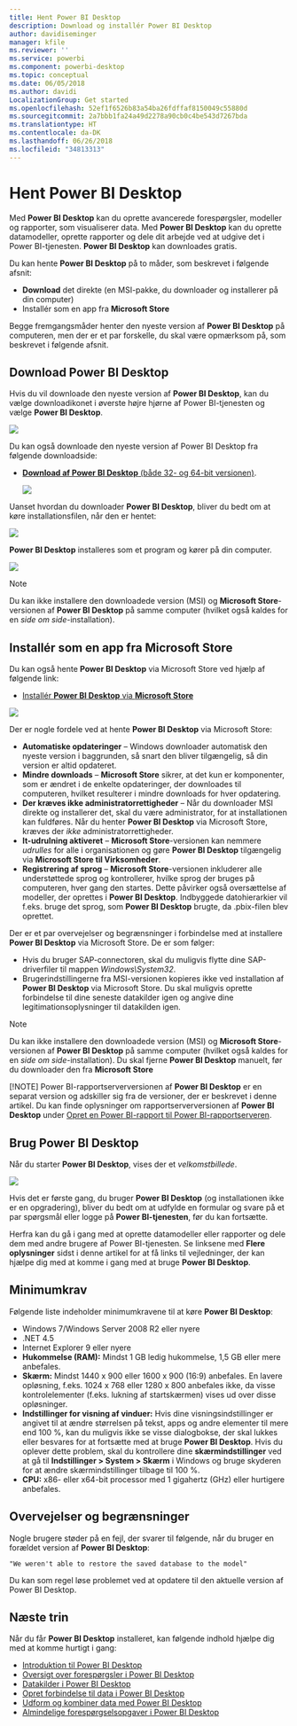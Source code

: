 ```yaml
---
title: Hent Power BI Desktop
description: Download og installér Power BI Desktop
author: davidiseminger
manager: kfile
ms.reviewer: ''
ms.service: powerbi
ms.component: powerbi-desktop
ms.topic: conceptual
ms.date: 06/05/2018
ms.author: davidi
LocalizationGroup: Get started
ms.openlocfilehash: 52ef1f6526b83a54ba26fdffaf8150049c55880d
ms.sourcegitcommit: 2a7bbb1fa24a49d2278a90cb0c4be543d7267bda
ms.translationtype: HT
ms.contentlocale: da-DK
ms.lasthandoff: 06/26/2018
ms.locfileid: "34813313"
---
```

# <a name="get-power-bi-desktop"></a>Hent Power BI Desktop
Med **Power BI Desktop** kan du oprette avancerede forespørgsler, modeller og rapporter, som visualiserer data. Med **Power BI Desktop** kan du oprette datamodeller, oprette rapporter og dele dit arbejde ved at udgive det i Power BI-tjenesten.  **Power BI Desktop** kan downloades gratis.

Du kan hente **Power BI Desktop** på to måder, som beskrevet i følgende afsnit:

* **Download** det direkte (en MSI-pakke, du downloader og installerer på din computer)
* Installér som en app fra **Microsoft Store**

Begge fremgangsmåder henter den nyeste version af **Power BI Desktop** på computeren, men der er et par forskelle, du skal være opmærksom på, som beskrevet i følgende afsnit.

## <a name="download-power-bi-desktop"></a>Download Power BI Desktop
Hvis du vil downloade den nyeste version af **Power BI Desktop**, kan du vælge downloadikonet i øverste højre hjørne af Power BI-tjenesten og vælge **Power BI Desktop**.

![](media/desktop-get-the-desktop/getpbid_downloads.png)

Du kan også downloade den nyeste version af Power BI Desktop fra følgende downloadside:

* [**Download af Power BI Desktop**  (både 32- og 64-bit versionen)](https://powerbi.microsoft.com/desktop).
  
  [![](media/service-admin-power-bi-security/PBI_Security_01.png)](https://powerbi.microsoft.com/desktop)

Uanset hvordan du downloader **Power BI Desktop**, bliver du bedt om at køre installationsfilen, når den er hentet:

![](media/desktop-get-the-desktop/getpbid_3.png)

**Power BI Desktop** installeres som et program og kører på din computer.

![](media/desktop-get-the-desktop/designer_gsg_install.png)

> [!NOTE]
> Du kan ikke installere den downloadede version (MSI) og **Microsoft Store**-versionen af **Power BI Desktop** på samme computer (hvilket også kaldes for en *side om side*-installation).
> 
> 

## <a name="install-as-an-app-from-the-microsoft-store"></a>Installér som en app fra Microsoft Store
Du kan også hente **Power BI Desktop** via Microsoft Store ved hjælp af følgende link:

* [Installér **Power BI Desktop** via **Microsoft Store**](http://aka.ms/pbidesktopstore)

![](media/desktop-get-the-desktop/getpbid_04.png)

Der er nogle fordele ved at hente **Power BI Desktop** via Microsoft Store:

* **Automatiske opdateringer** – Windows downloader automatisk den nyeste version i baggrunden, så snart den bliver tilgængelig, så din version er altid opdateret.
* **Mindre downloads** – **Microsoft Store** sikrer, at det kun er komponenter, som er ændret i de enkelte opdateringer, der downloades til computeren, hvilket resulterer i mindre downloads for hver opdatering.
* **Der kræves ikke administratorrettigheder** – Når du downloader MSI direkte og installerer det, skal du være administrator, for at installationen kan fuldføres. Når du henter **Power BI Desktop** via Microsoft Store, kræves der *ikke* administratorrettigheder.
* **It-udrulning aktiveret** – **Microsoft Store**-versionen kan nemmere *udrulles* for alle i organisationen og gøre **Power BI Desktop** tilgængelig via **Microsoft Store til Virksomheder**.
* **Registrering af sprog** – **Microsoft Store**-versionen inkluderer alle understøttede sprog og kontrollerer, hvilke sprog der bruges på computeren, hver gang den startes. Dette påvirker også oversættelse af modeller, der oprettes i **Power BI Desktop**. Indbyggede datohierarkier vil f.eks. bruge det sprog, som **Power BI Desktop** brugte, da .pbix-filen blev oprettet.

Der er et par overvejelser og begrænsninger i forbindelse med at installere **Power BI Desktop** via Microsoft Store. De er som følger:

* Hvis du bruger SAP-connectoren, skal du muligvis flytte dine SAP-driverfiler til mappen *Windows\System32*.
* Brugerindstillingerne fra MSI-versionen kopieres ikke ved installation af **Power BI Desktop** via Microsoft Store. Du skal muligvis oprette forbindelse til dine seneste datakilder igen og angive dine legitimationsoplysninger til datakilden igen. 

> [!NOTE]
> Du kan ikke installere den downloadede version (MSI) og **Microsoft Store**-versionen af **Power BI Desktop** på samme computer (hvilket også kaldes for en *side om side*-installation). Du skal fjerne **Power BI Desktop** manuelt, før du downloader den fra **Microsoft Store**
> 
> [!NOTE]
> Power BI-rapportserverversionen af **Power BI Desktop** er en separat version og adskiller sig fra de versioner, der er beskrevet i denne artikel. Du kan finde oplysninger om rapportserverversionen af **Power BI Desktop** under [Opret en Power BI-rapport til Power BI-rapportserveren](report-server/quickstart-create-powerbi-report.md).
> 
> 

## <a name="using-power-bi-desktop"></a>Brug Power BI Desktop
Når du starter **Power BI Desktop**, vises der et *velkomstbillede*.

![](media/desktop-get-the-desktop/getpbid_05.png)

Hvis det er første gang, du bruger **Power BI Desktop** (og installationen ikke er en opgradering), bliver du bedt om at udfylde en formular og svare på et par spørgsmål eller logge på **Power BI-tjenesten**, før du kan fortsætte.

Herfra kan du gå i gang med at oprette datamodeller eller rapporter og dele dem med andre brugere af Power BI-tjenesten. Se linksene med **Flere oplysninger** sidst i denne artikel for at få links til vejledninger, der kan hjælpe dig med at komme i gang med at bruge **Power BI Desktop**.

## <a name="minimum-requirements"></a>Minimumkrav
Følgende liste indeholder minimumkravene til at køre **Power BI Desktop**:

* Windows 7/Windows Server 2008 R2 eller nyere
* .NET 4.5
* Internet Explorer 9 eller nyere
* **Hukommelse (RAM):** Mindst 1 GB ledig hukommelse, 1,5 GB eller mere anbefales.
* **Skærm:** Mindst 1440 x 900 eller 1600 x 900 (16:9) anbefales. En lavere opløsning, f.eks. 1024 x 768 eller 1280 x 800 anbefales ikke, da visse kontrolelementer (f.eks. lukning af startskærmen) vises ud over disse opløsninger.
* **Indstillinger for visning af vinduer:** Hvis dine visningsindstillinger er angivet til at ændre størrelsen på tekst, apps og andre elementer til mere end 100 %, kan du muligvis ikke se visse dialogbokse, der skal lukkes eller besvares for at fortsætte med at bruge **Power BI Desktop**. Hvis du oplever dette problem, skal du kontrollere dine **skærmindstillinger** ved at gå til **Indstillinger > System > Skærm** i Windows og bruge skyderen for at ændre skærmindstillinger tilbage til 100 %.
* **CPU:** x86- eller x64-bit processor med 1 gigahertz (GHz) eller hurtigere anbefales.

## <a name="considerations-and-limitations"></a>Overvejelser og begrænsninger

Nogle brugere støder på en fejl, der svarer til følgende, når du bruger en forældet version af **Power BI Desktop**: 

    "We weren't able to restore the saved database to the model" 

Du kan som regel løse problemet ved at opdatere til den aktuelle version af Power BI Desktop.

## <a name="next-steps"></a>Næste trin
Når du får **Power BI Desktop** installeret, kan følgende indhold hjælpe dig med at komme hurtigt i gang:

* [Introduktion til Power BI Desktop](desktop-getting-started.md)
* [Oversigt over forespørgsler i Power BI Desktop](desktop-query-overview.md)
* [Datakilder i Power BI Desktop](desktop-data-sources.md)
* [Opret forbindelse til data i Power BI Desktop](desktop-connect-to-data.md)
* [Udform og kombiner data med Power BI Desktop](desktop-shape-and-combine-data.md)
* [Almindelige forespørgselsopgaver i Power BI Desktop](desktop-common-query-tasks.md)   

